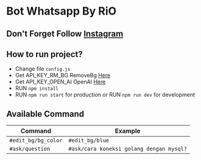 # Bot Whatsapp By RiO

## Don't Forget Follow [Instagram](https://instagram.com/roycuy/)  
## How to run project?
- Change file `config.js`
- Get API_KEY_RM_BG RemoveBg [Here](https://www.remove.bg/api#api-reference)
- Get API_KEY_OPEN_AI OpenAI [Here](https://beta.openai.com/account/api-keys)
- RUN `npm install`
- RUN `npm run start` for production 
or RUN `npm run dev` for development

## Available Command
Command  | Example
------------- | -------------
`#edit_bg/bg_color`  | `#edit_bg/blue`
`#ask/question`  | `#ask/cara koneksi golang dengan mysql?`

